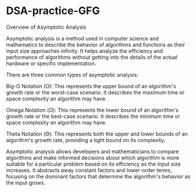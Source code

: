 # DSA-practice-GFG
Overview of Asymptotic Analysis

Asymptotic analysis is a method used in computer science and mathematics to describe the behavior of algorithms and functions as their input size approaches infinity. It helps analyze the efficiency and performance of algorithms without getting into the details of the actual hardware or specific implementation.

There are three common types of asymptotic analysis:

Big-O Notation (O): This represents the upper bound of an algorithm's growth rate or the worst-case scenario. It describes the maximum time or space complexity an algorithm may have.

Omega Notation (Ω): This represents the lower bound of an algorithm's growth rate or the best-case scenario. It describes the minimum time or space complexity an algorithm may have.

Theta Notation (Θ): This represents both the upper and lower bounds of an algorithm's growth rate, providing a tight bound on its complexity.

Asymptotic analysis allows developers and mathematicians to compare algorithms and make informed decisions about which algorithm is more suitable for a particular problem based on its efficiency as the input size increases. It abstracts away constant factors and lower-order terms, focusing on the dominant factors that determine the algorithm's behavior as the input grows.